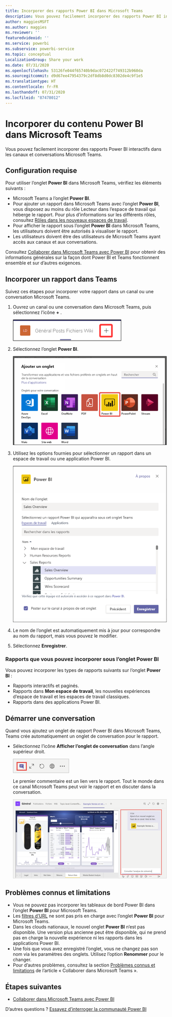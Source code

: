 ```yaml
---
title: Incorporer des rapports Power BI dans Microsoft Teams
description: Vous pouvez facilement incorporer des rapports Power BI interactifs dans les canaux et conversations Microsoft Teams. .
author: maggiesMSFT
ms.author: maggies
ms.reviewer: ''
featuredvideoid: ''
ms.service: powerbi
ms.subservice: powerbi-service
ms.topic: conceptual
LocalizationGroup: Share your work
ms.date: 07/31/2020
ms.openlocfilehash: 53126fe044f65740b9dac072422f749312b960da
ms.sourcegitcommit: d9d67ee47954379c2df8db8d0dc8302de4c9f1e5
ms.translationtype: HT
ms.contentlocale: fr-FR
ms.lasthandoff: 07/31/2020
ms.locfileid: "87478012"
---
```

# <a name="embed-power-bi-content-in-microsoft-teams"></a>Incorporer du contenu Power BI dans Microsoft Teams

Vous pouvez facilement incorporer des rapports Power BI interactifs dans les canaux et conversations Microsoft Teams. 

## <a name="requirements"></a>Configuration requise

Pour utiliser l’onglet **Power BI** dans Microsoft Teams, vérifiez les éléments suivants :

- Microsoft Teams a l’onglet **Power BI**.
- Pour ajouter un rapport dans Microsoft Teams avec l’onglet **Power BI**, vous disposez au moins du rôle Lecteur dans l’espace de travail qui héberge le rapport. Pour plus d’informations sur les différents rôles, consultez [Rôles dans les nouveaux espaces de travail](service-new-workspaces.md#roles-in-the-new-workspaces).
- Pour afficher le rapport sous l’onglet **Power BI** dans Microsoft Teams, les utilisateurs doivent être autorisés à visualiser le rapport.
- Les utilisateurs doivent être des utilisateurs de Microsoft Teams ayant accès aux canaux et aux conversations.

Consultez [Collaborer dans Microsoft Teams avec Power BI](service-embed-report-microsoft-teams.md) pour obtenir des informations générales sur la façon dont Power BI et Teams fonctionnent ensemble et sur d’autres exigences.

## <a name="embed-a-report-in-teams"></a>Incorporer un rapport dans Teams

Suivez ces étapes pour incorporer votre rapport dans un canal ou une conversation Microsoft Teams.

1. Ouvrez un canal ou une conversation dans Microsoft Teams, puis sélectionnez l’icône **+** .

    ![Capture d’écran de l’ajout d’un onglet à un canal ou à une conversation](media/service-embed-report-microsoft-teams/service-embed-report-microsoft-teams-add.png)

1. Sélectionnez l’onglet **Power BI**.

    ![Capture d’écran de la liste d’onglets Microsoft Teams avec mise en évidence de Power BI](media/service-embed-report-microsoft-teams/service-embed-report-microsoft-teams-tab.png)

1. Utilisez les options fournies pour sélectionner un rapport dans un espace de travail ou une application Power BI.

    ![Capture d’écran de l’onglet Power BI pour les paramètres Microsoft Teams](media/service-embed-report-microsoft-teams/service-embed-report-microsoft-teams-tab-settings.png)

1. Le nom de l’onglet est automatiquement mis à jour pour correspondre au nom du rapport, mais vous pouvez le modifier.

1. Sélectionnez **Enregistrer**.

### <a name="reports-you-can-embed-on-the-power-bi-tab"></a>Rapports que vous pouvez incorporer sous l’onglet Power BI

Vous pouvez incorporer les types de rapports suivants sur l’onglet **Power BI** :

- Rapports interactifs et paginés.
- Rapports dans **Mon espace de travail**, les nouvelles expériences d’espace de travail et les espaces de travail classiques.
- Rapports dans des applications Power BI.

## <a name="start-a-conversation"></a>Démarrer une conversation

Quand vous ajoutez un onglet de rapport Power BI dans Microsoft Teams, Teams crée automatiquement un onglet de conversation pour le rapport.

- Sélectionnez l’icône **Afficher l’onglet de conversation** dans l’angle supérieur droit.

    ![Capture d’écran de l’icône Afficher l’onglet de conversation](media/service-embed-report-microsoft-teams/power-bi-teams-conversation-icon.png)

    Le premier commentaire est un lien vers le rapport. Tout le monde dans ce canal Microsoft Teams peut voir le rapport et en discuter dans la conversation.

    ![Capture d’écran de la conversation dans un onglet.](media/service-embed-report-microsoft-teams/power-bi-teams-conversation-tab.png)

## <a name="known-issues-and-limitations"></a>Problèmes connus et limitations

- Vous ne pouvez pas incorporer les tableaux de bord Power BI dans l’onglet **Power BI** pour Microsoft Teams.
- Les [filtres d’URL](service-url-filters.md) ne sont pas pris en charge avec l’onglet **Power BI** pour Microsoft Teams.
- Dans les clouds nationaux, le nouvel onglet **Power BI** n’est pas disponible. Une version plus ancienne peut être disponible, qui ne prend pas en charge la nouvelle expérience ni les rapports dans les applications Power BI.
- Une fois que vous avez enregistré l’onglet, vous ne changez pas son nom via les paramètres des onglets. Utilisez l’option **Renommer** pour le changer.
- Pour d’autres problèmes, consultez la section [Problèmes connus et limitations](service-collaborate-microsoft-teams.md#known-issues-and-limitations) de l’article « Collaborer dans Microsoft Teams ».

## <a name="next-steps"></a>Étapes suivantes

- [Collaborer dans Microsoft Teams avec Power BI](service-collaborate-microsoft-teams.md)

D’autres questions ? [Essayez d’interroger la communauté Power BI](https://community.powerbi.com/)
